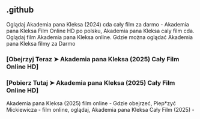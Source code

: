## .github

Oglądaj Akademia pana Kleksa (2024) cda cały film za darmo - Akademia pana Kleksa Film Online HD po polsku, Akademia pana Kleksa caly film cda. Oglądaj film Akademia pana Kleksa online. Gdzie można oglądać Akademia pana Kleksa filmy za Darmo

### [Obejrzyj Teraz ➤ Akademia pana Kleksa (2025) Cały Film Online HD]

### [Pobierz Tutaj ➤ Akademia pana Kleksa (2025) Cały Film Online HD]

Akademia pana Kleksa (2025) film online - Gdzie obejrzeć, Piep*zyć Mickiewicza - film online, oglądaj, Akademia pana Kleksa Cały Film (2025) - 
